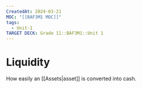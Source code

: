 ```yaml
---
CreatedAt: 2024-03-21
MOC: "[[BAF3M1 MOC]]"
tags:
  - Unit-1
TARGET DECK: Grade 11::BAF3M1::Unit 1
---
```


# Liquidity
How easily an [[Assets|asset]] is converted into cash.

